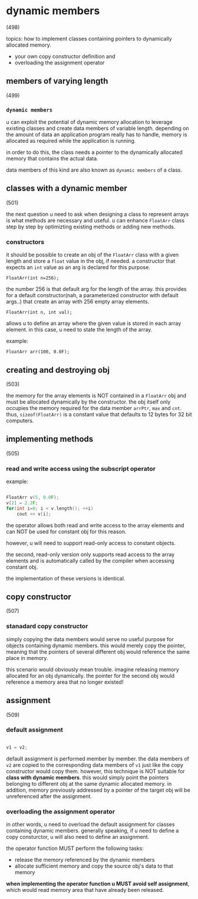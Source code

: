# dynamic members

(498)

topics: how to implement classes containing pointers to dynamically allocated memory.

- your own copy constructor definition and
- overloading the assignment operator

## members of varying length

(499)

### `dynamic members`

u can exploit the potential of dynamic memory allocation to leverage existing classes and create data members of variable length. depending on the amount of data an application program really has to handle, memory is allocated as required while the application is running.

in order to do this, the class needs a pointer to the dynamically allocated memory that contains the actual data.

data members of this kind are also known as `dynamic members` of a class.

## classes with a dynamic member

(501)

the next question u need to ask when designing a class to represent arrays is what methods are necessary and useful. u can enhance `FloatArr` class step by step by optimizting existing methods or adding new methods.

### constructors

it should be possible to create an obj of the `FloatArr` class with a given length and store a `float` value in the obj, if needed. a constructor that expects an `int` value as an arg is declared for this purpose.

`FloatArr(int n=256);`

the number 256 is that default arg for the length of the array. this provides for a default constructor(nah, a parameterized constructor with default args..) that create an array with 256 empty array elements.

`FloatArr(int n, int val);`

allows u to define an array where the given value is stored in each array element. in this case, u need to state the length of the array.

example:

`FloatArr arr(100, 0.0F);`

## creating and destroying obj

(503)

the memory for the array elements is NOT contained in a `FloatArr` obj and must be allocated dynamically by the constructor. the obj itself only occupies the memory required for the data member `arrPtr`, `max` and `cnt`. thus, `sizeof(FloatArr)` is a constant value that defaults to 12 bytes for 32 bit computers.

## implementing methods

(505)

### read and write access using the subscript operator

example:

```c++

FloatArr v(5, 0.0F);
v[2] = 2.2F;
for(int i=0; i < v.length(); ++i)
    cout << v[i];

```

the operator allows both read and write access to the array elements and can NOT be used for constant obj for this reason.

however, u will need to support read-only access to constant objects.

the second, read-only version only supports read access to the array elements and is automatically called by the compiler when accessing constant obj.

the implementation of these versions is identical.

## copy constructor

(507)

### stanadard copy constructor

simply copying the data members would serve no useful purpose for objects containing dynamic members. this would merely copy the pointer, meaning that the pointers of several different obj would reference the same place in memory.

this scenario would obviously mean trouble. imagine releasing memory allocated for an obj dynamically. the pointer for the second obj would reference a memory area that no longer existed!

## assignment

(509)

### default assignment

```c++

v1 = v2;

```

default assignment is performed member by member. the data members of `v2` are copied to the corresponding data members of `v1` just like the copy constructor would copy them. however, this technique is NOT suitable for **class with dynamic members**. this would simply point the pointers belonging to different obj at the same dynamic allocated memory. in addition, memory previously addressed by a pointer of the target obj will be unreferenced after the assignment.

### overloading the assignment operator

in other words, u need to overload the default assignment for classes containing dynamic members. generally speaking, if u need to define a copy consturctor, u will also need to define an assignment.

the operator function MUST perform the following tasks:

- release the memory referenced by the dynamic members
- allocate sufficient memory and copy the source obj's data to that memory

**when implementing the operator function u MUST avoid self assignment**, which would read memory area that have already been released.
